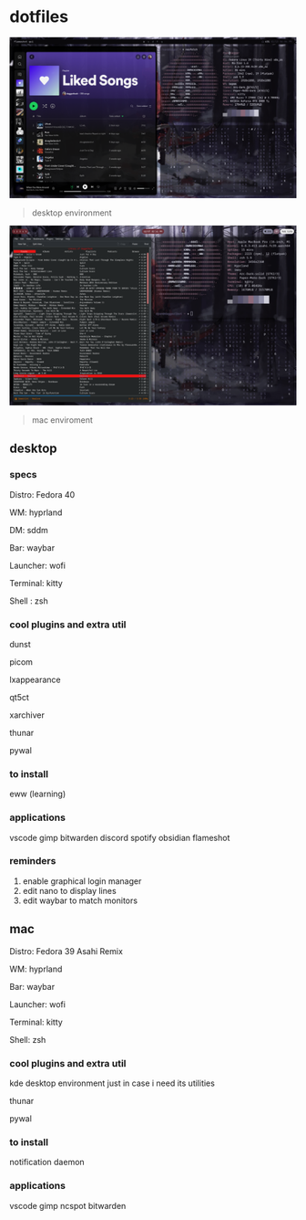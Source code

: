# dotfiles

![current fedora desktop](desktop/images/fedoradesk.png)

> desktop environment

![current mac desktop](mac/images/desktop.png)

> mac enviroment

## desktop

### specs

Distro: Fedora 40

WM: hyprland

DM: sddm

Bar: waybar

Launcher: wofi

Terminal: kitty

Shell : zsh

### cool plugins and extra util

dunst

picom

lxappearance

qt5ct

xarchiver

thunar

pywal

### to install

eww (learning)

### applications

vscode gimp bitwarden discord spotify obsidian flameshot

### reminders

1. enable graphical login manager
2. edit nano to display lines
3. edit waybar to match monitors

## mac

Distro: Fedora 39 Asahi Remix

WM: hyprland

Bar: waybar

Launcher: wofi

Terminal: kitty

Shell: zsh

### cool plugins and extra util

kde desktop environment just in case i need its utilities

thunar

pywal

### to install

notification daemon

### applications

vscode gimp ncspot bitwarden